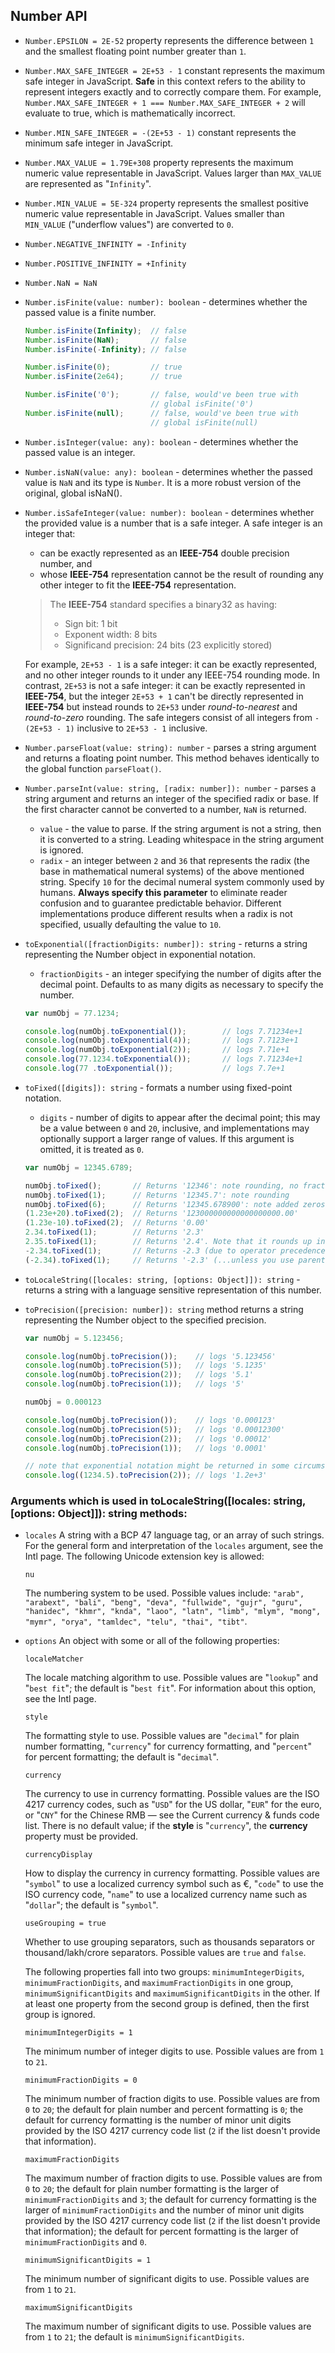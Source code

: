 ## Number API
* `Number.EPSILON = 2E-52` property represents the difference between `1` and the smallest floating point number greater than `1`.

* `Number.MAX_SAFE_INTEGER = 2E+53 - 1` constant represents the maximum safe integer in JavaScript. __Safe__ in this context refers to the ability to represent integers exactly and to correctly compare them. For example, `Number.MAX_SAFE_INTEGER + 1 === Number.MAX_SAFE_INTEGER + 2` will evaluate to true, which is mathematically incorrect.

* `Number.MIN_SAFE_INTEGER = -(2E+53 - 1)` constant represents the minimum safe integer in JavaScript.

* `Number.MAX_VALUE = 1.79E+308` property represents the maximum numeric value representable in JavaScript. Values larger than `MAX_VALUE` are represented as "`Infinity`".

* `Number.MIN_VALUE = 5E-324` property represents the smallest positive numeric value representable in JavaScript. Values smaller than `MIN_VALUE` ("underflow values") are converted to `0`.

* `Number.NEGATIVE_INFINITY = -Infinity`
* `Number.POSITIVE_INFINITY = +Infinity`
* `Number.NaN = NaN`

* `Number.isFinite(value: number): boolean` - determines whether the passed value is a finite number.
    ```javascript
    Number.isFinite(Infinity);  // false
    Number.isFinite(NaN);       // false
    Number.isFinite(-Infinity); // false

    Number.isFinite(0);         // true
    Number.isFinite(2e64);      // true

    Number.isFinite('0');       // false, would've been true with
                                // global isFinite('0')
    Number.isFinite(null);      // false, would've been true with
                                // global isFinite(null)
    ```

* `Number.isInteger(value: any): boolean` - determines whether the passed value is an integer.

* `Number.isNaN(value: any): boolean` - determines whether the passed value is `NaN` and its type is `Number`. It is a more robust version of the original, global isNaN().

* `Number.isSafeInteger(value: number): boolean` - determines whether the provided value is a number that is a safe integer.
    A safe integer is an integer that:
    * can be exactly represented as an __IEEE-754__ double precision number, and
    * whose __IEEE-754__ representation cannot be the result of rounding any other integer to fit the __IEEE-754__ representation.

    > The __IEEE-754__ standard specifies a binary32 as having:
    > * Sign bit: 1 bit
    > * Exponent width: 8 bits
    > * Significand precision: 24 bits (23 explicitly stored)

    For example, `2E+53 - 1` is a safe integer: it can be exactly represented, and no other integer rounds to it under any IEEE-754 rounding mode. In contrast, `2E+53` is not a safe integer: it can be exactly represented in __IEEE-754__, but the integer `2E+53 + 1` can't be directly represented in __IEEE-754__ but instead rounds to `2E+53` under _round-to-nearest_ and _round-to-zero_ rounding.  The safe integers consist of all integers from `-(2E+53 - 1)` inclusive to `2E+53 - 1` inclusive.

* `Number.parseFloat(value: string): number` - parses a string argument and returns a floating point number. This method behaves identically to the global function `parseFloat()`.

* `Number.parseInt(value: string, [radix: number]): number` - parses a string argument and returns an integer of the specified radix or base. If the first character cannot be converted to a number, `NaN` is returned.
    * `value` - the value to parse. If the string argument is not a string, then it is converted to a string. Leading whitespace in the string argument is ignored.
    * `radix` - an integer between `2` and `36` that represents the radix (the base in mathematical numeral systems) of the above mentioned string. Specify `10` for the decimal numeral system commonly used by humans. __Always specify this parameter__ to eliminate reader confusion and to guarantee predictable behavior. Different implementations produce different results when a radix is not specified, usually defaulting the value to `10`.

* `toExponential([fractionDigits: number]): string` - returns a string representing the Number object in exponential notation.
    * `fractionDigits` - an integer specifying the number of digits after the decimal point. Defaults to as many digits as necessary to specify the number.
    ```javascript
    var numObj = 77.1234;

    console.log(numObj.toExponential());        // logs 7.71234e+1
    console.log(numObj.toExponential(4));       // logs 7.7123e+1
    console.log(numObj.toExponential(2));       // logs 7.71e+1
    console.log(77.1234.toExponential());       // logs 7.71234e+1
    console.log(77 .toExponential());           // logs 7.7e+1
    ```

* `toFixed([digits]): string` - formats a number using fixed-point notation.
    * `digits` - number of digits to appear after the decimal point; this may be a value between `0` and `20`, inclusive, and implementations may optionally support a larger range of values. If this argument is omitted, it is treated as `0`.
    ```javascript
    var numObj = 12345.6789;

    numObj.toFixed();       // Returns '12346': note rounding, no fractional part
    numObj.toFixed(1);      // Returns '12345.7': note rounding
    numObj.toFixed(6);      // Returns '12345.678900': note added zeros
    (1.23e+20).toFixed(2);  // Returns '123000000000000000000.00'
    (1.23e-10).toFixed(2);  // Returns '0.00'
    2.34.toFixed(1);        // Returns '2.3'
    2.35.toFixed(1);        // Returns '2.4'. Note that it rounds up in this case.
    -2.34.toFixed(1);       // Returns -2.3 (due to operator precedence, negative number literals don't return a string...)
    (-2.34).toFixed(1);     // Returns '-2.3' (...unless you use parentheses)
    ```

* `toLocaleString([locales: string, [options: Object]]): string` - returns a string with a language sensitive representation of this number.

* `toPrecision([precision: number]): string` method returns a string representing the Number object to the specified precision.
    ```javascript
    var numObj = 5.123456;

    console.log(numObj.toPrecision());    // logs '5.123456'
    console.log(numObj.toPrecision(5));   // logs '5.1235'
    console.log(numObj.toPrecision(2));   // logs '5.1'
    console.log(numObj.toPrecision(1));   // logs '5'

    numObj = 0.000123

    console.log(numObj.toPrecision());    // logs '0.000123'
    console.log(numObj.toPrecision(5));   // logs '0.00012300'
    console.log(numObj.toPrecision(2));   // logs '0.00012'
    console.log(numObj.toPrecision(1));   // logs '0.0001' 

    // note that exponential notation might be returned in some circumstances
    console.log((1234.5).toPrecision(2)); // logs '1.2e+3'
    ```

### Arguments which is used in toLocaleString([locales: string, [options: Object]]): string methods:
* `locales`
    A string with a BCP 47 language tag, or an array of such strings. For the general form and interpretation of the `locales` argument, see the Intl page. The following Unicode extension key is allowed:

    `nu`

    The numbering system to be used. Possible values include: `"arab", "arabext", "bali", "beng", "deva", "fullwide", "gujr", "guru", "hanidec", "khmr", "knda", "laoo", "latn", "limb", "mlym", "mong", "mymr", "orya", "tamldec", "telu", "thai", "tibt"`.

* `options`
    An object with some or all of the following properties:

    `localeMatcher`
    
    The locale matching algorithm to use. Possible values are "`lookup`" and "`best fit`"; the default is "`best fit`". For information about this option, see the Intl page.

    `style`

    The formatting style to use. Possible values are "`decimal`" for plain number formatting, "`currency`" for currency formatting, and "`percent`" for percent formatting; the default is "`decimal`".

    `currency`
    
    The currency to use in currency formatting. Possible values are the ISO 4217 currency codes, such as "`USD`" for the US dollar, "`EUR`" for the euro, or "`CNY`" for the Chinese RMB — see the Current currency & funds code list. There is no default value; if the __style__ is "`currency`", the __currency__ property must be provided.

    `currencyDisplay`

    How to display the currency in currency formatting. Possible values are "`symbol`" to use a localized currency symbol such as €, "`code`" to use the ISO currency code, "`name`" to use a localized currency name such as "`dollar`"; the default is "`symbol`".

    `useGrouping = true`
    
    Whether to use grouping separators, such as thousands separators or thousand/lakh/crore separators. Possible values are `true` and `false`.

    The following properties fall into two groups: `minimumIntegerDigits`, `minimumFractionDigits`, and `maximumFractionDigits` in one group, `minimumSignificantDigits` and `maximumSignificantDigits` in the other. If at least one property from the second group is defined, then the first group is ignored.

    `minimumIntegerDigits = 1`
    
    The minimum number of integer digits to use. Possible values are from `1` to `21`.

    `minimumFractionDigits = 0`

    The minimum number of fraction digits to use. Possible values are from `0` to `20`; the default for plain number and percent formatting is `0`; the default for currency formatting is the number of minor unit digits provided by the ISO 4217 currency code list (`2` if the list doesn't provide that information).

    `maximumFractionDigits`
    
    The maximum number of fraction digits to use. Possible values are from `0` to `20`; the default for plain number formatting is the larger of `minimumFractionDigits` and `3`; the default for currency formatting is the larger of `minimumFractionDigits` and the number of minor unit digits provided by the ISO 4217 currency code list (`2` if the list doesn't provide that information); the default for percent formatting is the larger of `minimumFractionDigits` and `0`.

    `minimumSignificantDigits = 1`
    
    The minimum number of significant digits to use. Possible values are from `1` to `21`.

    `maximumSignificantDigits`
    
    The maximum number of significant digits to use. Possible values are from `1` to `21`; the default is `minimumSignificantDigits`.

